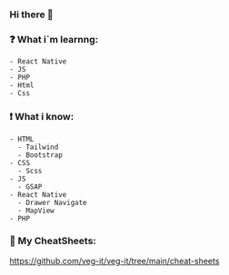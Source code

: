 ### Hi there 👋

###  ❓ What i`m learnng: 
```
- React Native
- JS
- PHP
- Html
- Css
```
### ❗ What i know: 
```
- HTML
  - Tailwind
  - Bootstrap
- CSS
  - Scss
- JS
  - GSAP
- React Native
  - Drawer Navigate
  - MapView
- PHP
```

### 📃 My CheatSheets:
https://github.com/veg-it/veg-it/tree/main/cheat-sheets

<!--
**veg-it/veg-it** is a ✨ _special_ ✨ repository because its `README.md` (this file) appears on your GitHub profile.

Here are some ideas to get you started:

- 🔭 I’m currently working on ...
- 🌱 I’m currently learning ...
- 👯 I’m looking to collaborate on ...
- 🤔 I’m looking for help with ...
- 💬 Ask me about ...
- 📫 How to reach me: ...
- 😄 Pronouns: ...
- ⚡ Fun fact: ...
-->
